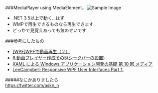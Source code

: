 ###MediaPlayer using MediaElement...
![Sample Image](https://dl.dropboxusercontent.com/u/37896431/GitHub/WpfMediaPlayer/wpfmediaplayer.png)
* .NET 3.5以上で動く…はず  
* WMPで再生できるものなら再生できます
* どっかで見覚えあっても気のせいです

###参考にしたもの
* [[WPF]WPFで動画再生（２）](http://blogs.wankuma.com/pizyumi/archive/2008/09/22/157314.aspx)  
* [6.動画プレイヤー作成その5(シークバーの設置)](http://coelacanth.heteml.jp/site/silverlight/article_6)
* [XAML による Windows アプリケーション開発の基礎 第 10 回 メディア](http://msdn.microsoft.com/ja-jp/vstudio/gg470067)
* [LeeCampbell: Responsive WPF User Interfaces Part 1:](http://leecampbell.blogspot.jp/2009/01/responsive-wpf-user-interfaces-part-1.html)  
  
  
  
  
#####なにかありましたら  
<https://twitter.com/askn_n>
